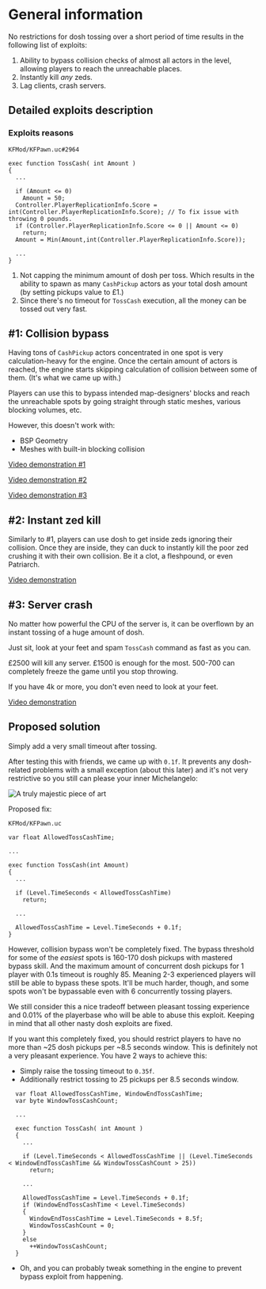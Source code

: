 # General information

No restrictions for dosh tossing over a short period of time results in the following list of exploits:

1. Ability to bypass collision checks of almost all actors in the level, allowing players to reach the unreachable places.
2. Instantly kill *any* zeds.
3. Lag clients, crash servers.

## Detailed exploits description

### Exploits reasons

`KFMod/KFPawn.uc#2964`

```clike
exec function TossCash( int Amount )
{
  ...

  if (Amount <= 0)
    Amount = 50;
  Controller.PlayerReplicationInfo.Score = int(Controller.PlayerReplicationInfo.Score); // To fix issue with throwing 0 pounds.
  if (Controller.PlayerReplicationInfo.Score <= 0 || Amount <= 0)
    return;
  Amount = Min(Amount,int(Controller.PlayerReplicationInfo.Score));

  ...
}
```

1. Not capping the minimum amount of dosh per toss. Which results in the ability to spawn as many `CashPickup` actors as your total dosh amount (by setting pickups value to £1.)
2. Since there's no timeout for `TossCash` execution, all the money can be tossed out very fast.

## #1: Collision bypass

Having tons of `CashPickup` actors concentrated in one spot is very calculation-heavy for the engine. Once the certain amount of actors is reached, the engine starts skipping calculation of collision between some of them. (It's what we came up with.)

Players can use this to bypass intended map-designers' blocks and reach the unreachable spots by going straight through static meshes, various blocking volumes, etc.

However, this doesn't work with:

- BSP Geometry
- Meshes with built-in blocking collision

[Video demonstration #1](https://www.youtube.com/watch?v=ie6ealc3-XA)

[Video demonstration #2](https://youtu.be/fbs7SBHWzlM)

[Video demonstration #3](https://youtu.be/mhQDbxvsH28)

## #2: Instant zed kill

Similarly to #1, players can use dosh to get inside zeds ignoring their collision. Once they are inside, they can duck to instantly kill the poor zed crushing it with their own collision. Be it a clot, a fleshpound, or even Patriarch.

[Video demonstration](https://youtu.be/FylKDUZnLDw)

## #3: Server crash

No matter how powerful the CPU of the server is, it can be overflown by an instant tossing of a huge amount of dosh.

Just sit, look at your feet and spam `TossCash` command as fast as you can.

£2500 will kill any server. £1500 is enough for the most. 500-700 can completely freeze the game until you stop throwing.

If you have 4k or more, you don't even need to look at your feet.

[Video demonstration](https://youtu.be/NGwXY79Ka0c)

## Proposed solution

Simply add a very small timeout after tossing.

After testing this with friends, we came up with `0.1f`. It prevents any dosh-related problems with a small exception (about this later) and it's not very restrictive so you still can please your inner Michelangelo:

![A truly majestic piece of art](https://i.imgur.com/ITaG6xL.jpg)

Proposed fix:

`KFMod/KFPawn.uc`

```clike
var float AllowedTossCashTime;

...

exec function TossCash(int Amount)
{
  ...

  if (Level.TimeSeconds < AllowedTossCashTime)
    return;

  ...

  AllowedTossCashTime = Level.TimeSeconds + 0.1f;
}
```

However, collision bypass won't be completely fixed. The bypass threshold for some of the *easiest* spots is 160-170 dosh pickups with mastered bypass skill. And the maximum amount of concurrent dosh pickups for 1 player with 0.1s timeout is roughly 85. Meaning 2-3 experienced players will still be able to bypass these spots. It'll be much harder, though, and some spots won't be bypassable even with 6 concurrently tossing players.

We still consider this a nice tradeoff between pleasant tossing experience and 0.01% of the playerbase who will be able to abuse this exploit. Keeping in mind that all other nasty dosh exploits are fixed.

If you want this completely fixed, you should restrict players to have no more than ~25 dosh pickups per ~8.5 seconds window. This is definitely not a very pleasant experience. You have 2 ways to achieve this:

- Simply raise the tossing timeout to `0.35f`.
- Additionally restrict tossing to 25 pickups per 8.5 seconds window.

```clike
  var float AllowedTossCashTime, WindowEndTossCashTime;
  var byte WindowTossCashCount;

  ...

  exec function TossCash( int Amount )
  {
    ...

    if (Level.TimeSeconds < AllowedTossCashTime || (Level.TimeSeconds < WindowEndTossCashTime && WindowTossCashCount > 25))
      return;

    ...

    AllowedTossCashTime = Level.TimeSeconds + 0.1f;
    if (WindowEndTossCashTime < Level.TimeSeconds)
    {
      WindowEndTossCashTime = Level.TimeSeconds + 8.5f;
      WindowTossCashCount = 0;
    }
    else
      ++WindowTossCashCount;
  }
```

- Oh, and you can probably tweak something in the engine to prevent bypass exploit from happening.
